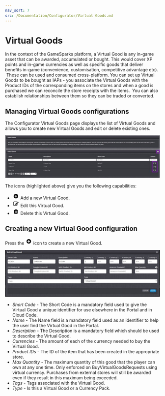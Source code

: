 ```yaml
---
nav_sort: 7
src: /Documentation/Configurator/Virtual Goods.md
---
```


# Virtual Goods

In the context of the GameSparks platform, a Virtual Good is any in-game asset that can be awarded, accumulated or bought. This would cover XP points and in-game currencies as well as specific goods that deliver benefits in-game (convenience, customisation, competitive advantage etc).  These can be used and consumed cross-platform. You can set up Virtual Goods to be bought as IAPs - you associate the Virtual Goods with the Product IDs of the corresponding items on the stores and when a good is purchased we can reconcile the store receipts with the items.  You can also establish relationships between them so they can be traded or converted.

## Managing Virtual Goods configurations

The Configurator Virtual Goods page displays the list of Virtual Goods and allows you to create new Virtual Goods and edit or delete existing ones.

![](img/VGoods/1.jpg)

The icons (highlighted above) give you the following capabilities:

  * ![](/img/fa/plus-circle.png) Add a new Virtual Good.
  * ![](/img/fa/edit.png) Edit this Virtual Good.
  * ![](/img/fa/trash.png) Delete this Virtual Good.

## Creating a new Virtual Good configuration

Press the ![](/img/fa/plus-circle.png) icon to create a new Virtual Good.

![](img/VGoods/2.jpg)

  * *Short Code* \- The Short Code is a mandatory field used to give the Virtual Good a unique identifier for use elsewhere in the Portal and in Cloud Code.
  * *Name* \- The Name field is a mandatory field used as an identifier to help the user find the Virtual Good in the Portal.
  * *Description* \- The Description is a mandatory field which should be used to describe the Virtual Good.
  * *Currencies* \- The amount of each of the currency needed to buy the Virtual Good.
  * *Product IDs* \- The ID of the item that has been created in the appropriate store.
  * *Max Quantity* \- The maximum quantity of this good that the player can own at any one time. Only enforced on BuyVirtualGoodsRequests using virtual currency. Purchases from external stores will still be awarded even if they result in this maximum being exceeded.
  * *Tags* \- Tags associated with the Virtual Good.
  * *Type* \- Is this a Virtual Good or a Currency Pack.
